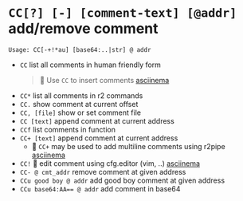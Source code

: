 <!-- TITLE: CC -->

#  `CC[?] [-] [comment-text] [@addr]` add/remove comment


```
Usage: CC[-+!*au] [base64:..|str] @ addr
```


- `CC` list all comments in human friendly form 
	> 🚀 Use `CC` to insert comments [asciinema](https://asciinema.org/a/Re42NaTrEYUuu5RseVhA8a7Qp)
- `CC*` list all comments in r2 commands
- `CC.` show comment at current offset
- `CC, [file]` show or set comment file
- `CC [text]` append comment at current address
- `CCf` list comments in function
- `CC+ [text]` append comment at current address
	- 🚀 `CC+` may be used to add multiline comments using r2pipe [asciinema](https://asciinema.org/a/wArUQELJApjnDF77pz3MbuZGz)
- `CC!` 🚀 edit comment using cfg.editor (vim, ..) [asciinema](https://asciinema.org/a/vTZQP8lnl6qEw9dZKLvOC7EHV)
- `CC- @ cmt_addr` remove comment at given address
- `CCu good boy @ addr` add good boy comment at given address
- `CCu base64:AA== @ addr` add comment in base64

<p hidden>CC CC* CC. CCf CC+ CC! CC- CCu</p>